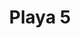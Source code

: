 ---
title: Playa 5
date: 
draft: false

# descripcion
description : Aros en caracol y resina. Anzuelo en plata 925.

materials: 

color: 

dimensions: Diámetro 2,80 cm. Largo total 4,20 cm

code: 01-01-0740

type: "Aros"

categories: []

price: $2.970,00

price_eftvo: $2.525,00

# Images
# first image will be shown in the product page
images:
  # - image: "images/path_to_image"
  # La ubicacion de las imagenes es imagenes/Aros/Aros.Colgantes/01-01-0740-playa-5
  - image: "./images/aros/colgantes/01-01-0740-playa-5_a.jpg"
  - image: "./images/aros/colgantes/01-01-0740-playa-5_b.jpg"
---